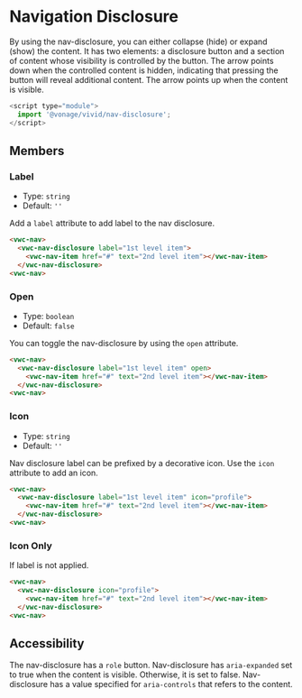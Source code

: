 # Navigation Disclosure

By using the nav-disclosure, you can either collapse (hide) or expand (show) the content.
It has two elements: a disclosure button and a section of content whose visibility is controlled by the button.
The arrow points down when the controlled content is hidden, indicating that pressing the button will reveal additional content.
The arrow points up when the content is visible.

```js
<script type="module">
  import '@vonage/vivid/nav-disclosure';
</script>
```

## Members

### Label

- Type: `string`
- Default: `''`

Add a `label` attribute to add label to the nav disclosure.

```html preview
<vwc-nav>
  <vwc-nav-disclosure label="1st level item">
    <vwc-nav-item href="#" text="2nd level item"></vwc-nav-item>
  </vwc-nav-disclosure>
<vwc-nav>
```

### Open

- Type: `boolean`
- Default: `false`

You can toggle the nav-disclosure by using the `open` attribute.

```html preview
<vwc-nav>
  <vwc-nav-disclosure label="1st level item" open>
    <vwc-nav-item href="#" text="2nd level item"></vwc-nav-item>
  </vwc-nav-disclosure>
<vwc-nav>
```

### Icon

- Type: `string`
- Default: `''`

Nav disclosure label can be prefixed by a decorative icon.
Use the `icon` attribute to add an icon.

```html preview
<vwc-nav>
  <vwc-nav-disclosure label="1st level item" icon="profile">
    <vwc-nav-item href="#" text="2nd level item"></vwc-nav-item>
  </vwc-nav-disclosure>
<vwc-nav>
```

### Icon Only

If label is not applied.

```html preview
<vwc-nav>
  <vwc-nav-disclosure icon="profile">
    <vwc-nav-item href="#" text="2nd level item"></vwc-nav-item>
  </vwc-nav-disclosure>
<vwc-nav>
```

## Accessibility

The nav-disclosure has a `role` button.
Nav-disclosure has `aria-expanded` set to true when the content is visible. Otherwise, it is set to false.
Nav-disclosure has a value specified for `aria-controls` that refers to the content.

